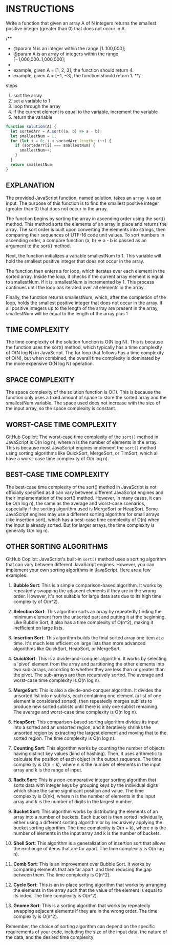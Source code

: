# INSTRUCTIONS

 Write a function that given an array A of N integers returns the smallest positive integer (greater than 0) that does not occur in A.

/**

* @param N is an integer within the range [1..100,000];
* @param A is an array of integers within the range [−1,000,000..1,000,000];
*
* example, given A = [1, 2, 3], the function should return 4.
* example, given A = [−1, −3], the function should return 1.
 **/

 steps

  1. sort the array
  2. set a variable to 1
  3. loop through the array
  4. if the current element is equal to the variable, increment the variable
  5. return the variable

``` javascript
function solution(A) {
  let sortedArr = A.sort((a, b) => a - b);
  let smallestNum = 1;
  for (let i = 0; i < sortedArr.length; i++) {
    if (sortedArr[i] === smallestNum) {
      smallestNum++;
    }
  }
  return smallestNum;
}
```

## EXPLANATION

The provided JavaScript function, named solution, takes an `array A` as an input. The purpose of this function is to find the smallest positive integer (greater than 0) that does not occur in the array.

The function begins by sorting the array in ascending order using the sort() method. This method sorts the elements of an array in place and returns the array. The sort order is built upon converting the elements into strings, then comparing their sequences of UTF-16 code unit values. To sort numbers in ascending order, a compare function (a, b) => a - b is passed as an argument to the sort() method.

Next, the function initializes a variable smallestNum to 1. This variable will hold the smallest positive integer that does not occur in the array.

The function then enters a for loop, which iterates over each element in the sorted array. Inside the loop, it checks if the current array element is equal to smallestNum. If it is, smallestNum is incremented by 1. This process continues until the loop has iterated over all elements in the array.

Finally, the function returns smallestNum, which, after the completion of the loop, holds the smallest positive integer that does not occur in the array. If all positive integers up to the length of the array are present in the array, smallestNum will be equal to the length of the array plus 1

## TIME COMPLEXITY

The time complexity of the solution function is O(N log N). This is because the function uses the sort() method, which typically has a time complexity of O(N log N) in JavaScript. The for loop that follows has a time complexity of O(N), but when combined, the overall time complexity is dominated by the more expensive O(N log N) operation.

## SPACE COMPLEXITY

The space complexity of the solution function is O(1). This is because the function only uses a fixed amount of space to store the sorted array and the smallestNum variable. The space used does not increase with the size of the input array, so the space complexity is constant.

## WORST-CASE TIME COMPLEXITY

GitHub Copilot: The worst-case time complexity of the `sort()` method in JavaScript is O(n log n), where n is the number of elements in the array. This is because most JavaScript engines implement the `sort()` method using sorting algorithms like QuickSort, MergeSort, or TimSort, which all have a worst-case time complexity of O(n log n).

## BEST-CASE TIME COMPLEXITY

The best-case time complexity of the sort() method in JavaScript is not officially specified as it can vary between different JavaScript engines and their implementation of the sort() method. However, in many cases, it can be O(n log n), the same as the average and worst-case scenarios, especially if the sorting algorithm used is MergeSort or HeapSort. Some JavaScript engines may use a different sorting algorithm for small arrays (like insertion sort), which has a best-case time complexity of O(n) when the input is already sorted. But for larger arrays, the time complexity is generally O(n log n).


## OTHER SORTING ALGORITHMS

GitHub Copilot: JavaScript's built-in `sort()` method uses a sorting algorithm that can vary between different JavaScript engines. However, you can implement your own sorting algorithms in JavaScript. Here are a few examples:

1. **Bubble Sort**: This is a simple comparison-based algorithm. It works by repeatedly swapping the adjacent elements if they are in the wrong order. However, it's not suitable for large data sets due to its high time complexity of O(n^2).

2. **Selection Sort**: This algorithm sorts an array by repeatedly finding the minimum element from the unsorted part and putting it at the beginning. Like Bubble Sort, it also has a time complexity of O(n^2), making it inefficient on large lists.

3. **Insertion Sort**: This algorithm builds the final sorted array one item at a time. It's much less efficient on large lists than more advanced algorithms like QuickSort, HeapSort, or MergeSort.

4. **QuickSort**: This is a divide-and-conquer algorithm. It works by selecting a 'pivot' element from the array and partitioning the other elements into two sub-arrays, according to whether they are less than or greater than the pivot. The sub-arrays are then recursively sorted. The average and worst-case time complexity is O(n log n).

5. **MergeSort**: This is also a divide-and-conquer algorithm. It divides the unsorted list into n sublists, each containing one element (a list of one element is considered sorted), then repeatedly merges sublists to produce new sorted sublists until there is only one sublist remaining. The average and worst-case time complexity is O(n log n).

6. **HeapSort**: This comparison-based sorting algorithm divides its input into a sorted and an unsorted region, and it iteratively shrinks the unsorted region by extracting the largest element and moving that to the sorted region. The time complexity is O(n log n).

7. **Counting Sort**: This algorithm works by counting the number of objects having distinct key values (kind of hashing). Then, it uses arithmetic to calculate the position of each object in the output sequence. The time complexity is O(n + k), where n is the number of elements in the input array and k is the range of input.

8. **Radix Sort**: This is a non-comparative integer sorting algorithm that sorts data with integer keys by grouping keys by the individual digits which share the same significant position and value. The time complexity is O(nk), where n is the number of elements in the input array and k is the number of digits in the largest number.

9. **Bucket Sort**: This algorithm works by distributing the elements of an array into a number of buckets. Each bucket is then sorted individually, either using a different sorting algorithm or by recursively applying the bucket sorting algorithm. The time complexity is O(n + k), where n is the number of elements in the input array and k is the number of buckets.

10. **Shell Sort**: This algorithm is a generalization of insertion sort that allows the exchange of items that are far apart. The time complexity is O(n log n).

11. **Comb Sort**: This is an improvement over Bubble Sort. It works by comparing elements that are far apart, and then reducing the gap between them. The time complexity is O(n^2).

12. **Cycle Sort**: This is an in-place sorting algorithm that works by arranging the elements in the array such that the value of the element is equal to its index. The time complexity is O(n^2).

13. **Gnome Sort**: This is a sorting algorithm that works by repeatedly swapping adjacent elements if they are in the wrong order. The time complexity is O(n^2).

Remember, the choice of sorting algorithm can depend on the specific requirements of your code, including the size of the input data, the nature of the data, and the desired time complexity
